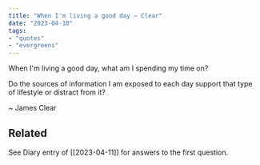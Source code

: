 ```yaml
---
title: "When I'm living a good day – Clear"
date: "2023-04-10"
tags:
- "quotes"
- "evergreens"
---
```


When I'm living a good day, what am I spending my time on?

Do the sources of information I am exposed to each day support that type of lifestyle or distract from it?

~ James Clear

## Related

See Diary entry of [[2023-04-11]] for answers to the first question.